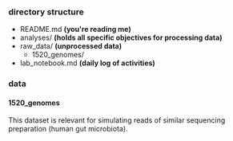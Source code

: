 ### directory structure
- README.md **(you're reading me)**
- analyses/ **(holds all specific objectives for processing data)**
- raw_data/ **(unprocessed data)**
  - 1520_genomes/
- lab_notebook.md **(daily log of activities)**

### data

#### 1520_genomes

This dataset is relevant for simulating reads of similar sequencing preparation (human gut microbiota).

